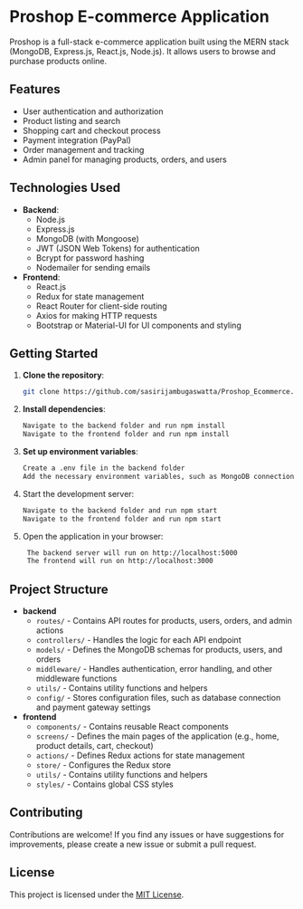 # Proshop E-commerce Application

Proshop is a full-stack e-commerce application built using the MERN stack (MongoDB, Express.js, React.js, Node.js). It allows users to browse and purchase products online.

## Features

- User authentication and authorization
- Product listing and search
- Shopping cart and checkout process
- Payment integration (PayPal)
- Order management and tracking
- Admin panel for managing products, orders, and users

## Technologies Used

- **Backend**:
  - Node.js
  - Express.js
  - MongoDB (with Mongoose)
  - JWT (JSON Web Tokens) for authentication
  - Bcrypt for password hashing
  - Nodemailer for sending emails
- **Frontend**:
  - React.js
  - Redux for state management
  - React Router for client-side routing
  - Axios for making HTTP requests
  - Bootstrap or Material-UI for UI components and styling

## Getting Started

1. **Clone the repository**:
   ```bash
   git clone https://github.com/sasirijambugaswatta/Proshop_Ecommerce.git


2. **Install dependencies**:
    ```bash
    Navigate to the backend folder and run npm install
    Navigate to the frontend folder and run npm install
3. **Set up environment variables**:
    ```bash
    Create a .env file in the backend folder
    Add the necessary environment variables, such as MongoDB connection string, JWT secret, and payment gateway credentials
4. Start the development server:
     ```bash
    Navigate to the backend folder and run npm start
    Navigate to the frontend folder and run npm start
5. Open the application in your browser:
   ```bash
    The backend server will run on http://localhost:5000
    The frontend will run on http://localhost:3000

## Project Structure

- **backend**
  - `routes/` - Contains API routes for products, users, orders, and admin actions
  - `controllers/` - Handles the logic for each API endpoint
  - `models/` - Defines the MongoDB schemas for products, users, and orders
  - `middleware/` - Handles authentication, error handling, and other middleware functions
  - `utils/` - Contains utility functions and helpers
  - `config/` - Stores configuration files, such as database connection and payment gateway settings
- **frontend**
  - `components/` - Contains reusable React components
  - `screens/` - Defines the main pages of the application (e.g., home, product details, cart, checkout)
  - `actions/` - Defines Redux actions for state management
  - `store/` - Configures the Redux store
  - `utils/` - Contains utility functions and helpers
  - `styles/` - Contains global CSS styles

## Contributing

Contributions are welcome! If you find any issues or have suggestions for improvements, please create a new issue or submit a pull request.

## License

This project is licensed under the [MIT License](LICENSE).
